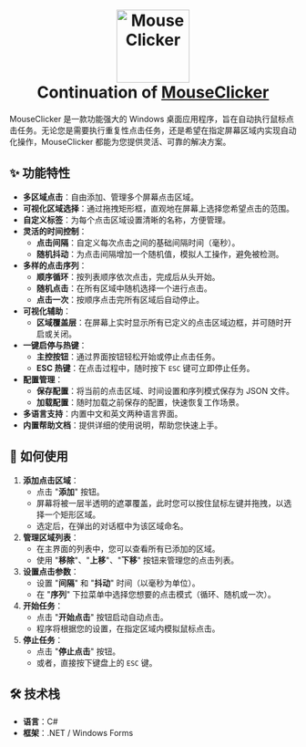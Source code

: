 <h1 align="center">
  <img src=".docs/logo.png" alt="MouseClicker" width="128" />
  <br>
  Continuation of <a href="https://github.com/Hfugghg/MouseClicker">MouseClicker</a>
  <br>
</h1>

MouseClicker 是一款功能强大的 Windows 桌面应用程序，旨在自动执行鼠标点击任务。无论您是需要执行重复性点击任务，还是希望在指定屏幕区域内实现自动化操作，MouseClicker 都能为您提供灵活、可靠的解决方案。

## ✨ 功能特性

*   **多区域点击**：自由添加、管理多个屏幕点击区域。
*   **可视化区域选择**：通过拖拽矩形框，直观地在屏幕上选择您希望点击的范围。
*   **自定义标签**：为每个点击区域设置清晰的名称，方便管理。
*   **灵活的时间控制**：
    *   **点击间隔**：自定义每次点击之间的基础间隔时间（毫秒）。
    *   **随机抖动**：为点击间隔增加一个随机值，模拟人工操作，避免被检测。
*   **多样的点击序列**：
    *   **顺序循环**：按列表顺序依次点击，完成后从头开始。
    *   **随机点击**：在所有区域中随机选择一个进行点击。
    *   **点击一次**：按顺序点击完所有区域后自动停止。
*   **可视化辅助**：
    *   **区域覆盖层**：在屏幕上实时显示所有已定义的点击区域边框，并可随时开启或关闭。
*   **一键启停与热键**：
    *   **主控按钮**：通过界面按钮轻松开始或停止点击任务。
    *   **ESC 热键**：在点击过程中，随时按下 `ESC` 键可立即停止任务。
*   **配置管理**：
    *   **保存配置**：将当前的点击区域、时间设置和序列模式保存为 JSON 文件。
    *   **加载配置**：随时加载之前保存的配置，快速恢复工作场景。
*   **多语言支持**：内置中文和英文两种语言界面。
*   **内置帮助文档**：提供详细的使用说明，帮助您快速上手。

## 🚀 如何使用

1.  **添加点击区域**：
    *   点击 "**添加**" 按钮。
    *   屏幕将被一层半透明的遮罩覆盖，此时您可以按住鼠标左键并拖拽，以选择一个矩形区域。
    *   选定后，在弹出的对话框中为该区域命名。
2.  **管理区域列表**：
    *   在主界面的列表中，您可以查看所有已添加的区域。
    *   使用 "**移除**"、"**上移**"、"**下移**" 按钮来管理您的点击列表。
3.  **设置点击参数**：
    *   设置 "**间隔**" 和 "**抖动**" 时间（以毫秒为单位）。
    *   在 "**序列**" 下拉菜单中选择您想要的点击模式（循环、随机或一次）。
4.  **开始任务**：
    *   点击 "**开始点击**" 按钮启动自动点击。
    *   程序将根据您的设置，在指定区域内模拟鼠标点击。
5.  **停止任务**：
    *   点击 "**停止点击**" 按钮。
    *   或者，直接按下键盘上的 `ESC` 键。

## 🛠️ 技术栈

*   **语言**：C#
*   **框架**：.NET / Windows Forms

